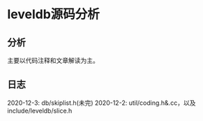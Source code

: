 # leveldb源码分析

## 分析

主要以代码注释和文章解读为主。

## 日志

2020-12-3: db/skiplist.h(未完)
2020-12-2: util/coding.h&.cc，以及include/leveldb/slice.h
